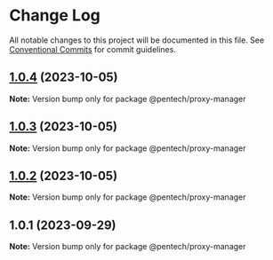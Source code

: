 # Change Log

All notable changes to this project will be documented in this file.
See [Conventional Commits](https://conventionalcommits.org) for commit guidelines.

## [1.0.4](https://github.com/nvqh01/pentech/compare/@pentech/proxy-manager@1.0.3...@pentech/proxy-manager@1.0.4) (2023-10-05)

**Note:** Version bump only for package @pentech/proxy-manager

## [1.0.3](https://github.com/nvqh01/pentech/compare/@pentech/proxy-manager@1.0.2...@pentech/proxy-manager@1.0.3) (2023-10-05)

**Note:** Version bump only for package @pentech/proxy-manager

## [1.0.2](https://github.com/nvqh01/pentech/compare/@pentech/proxy-manager@1.0.1...@pentech/proxy-manager@1.0.2) (2023-10-05)

**Note:** Version bump only for package @pentech/proxy-manager

## 1.0.1 (2023-09-29)

**Note:** Version bump only for package @pentech/proxy-manager
